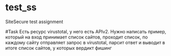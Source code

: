 # test_ss
SiteSecure test assignment

#Task
Есть ресурс virustotal, у него есть APIv2. Нужно написать пример, который на вход принимает список сайтов, проходит список, по каждому сайту отправляет запрос в virustotal, парсит ответ и выводит в итоге список сайтов, у которых вердикт фишинг
